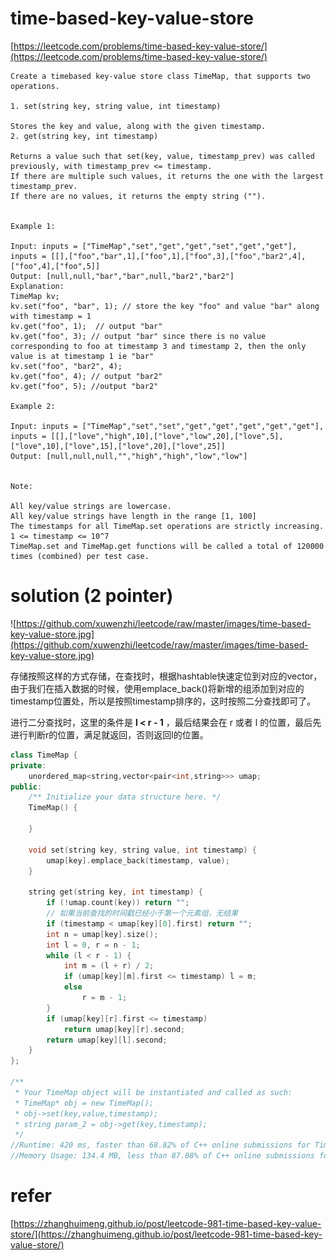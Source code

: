 # time-based-key-value-store

[https://leetcode.com/problems/time-based-key-value-store/](https://leetcode.com/problems/time-based-key-value-store/)

```
Create a timebased key-value store class TimeMap, that supports two operations.

1. set(string key, string value, int timestamp)

Stores the key and value, along with the given timestamp.
2. get(string key, int timestamp)

Returns a value such that set(key, value, timestamp_prev) was called previously, with timestamp_prev <= timestamp.
If there are multiple such values, it returns the one with the largest timestamp_prev.
If there are no values, it returns the empty string ("").
 

Example 1:

Input: inputs = ["TimeMap","set","get","get","set","get","get"], inputs = [[],["foo","bar",1],["foo",1],["foo",3],["foo","bar2",4],["foo",4],["foo",5]]
Output: [null,null,"bar","bar",null,"bar2","bar2"]
Explanation:   
TimeMap kv;   
kv.set("foo", "bar", 1); // store the key "foo" and value "bar" along with timestamp = 1   
kv.get("foo", 1);  // output "bar"   
kv.get("foo", 3); // output "bar" since there is no value corresponding to foo at timestamp 3 and timestamp 2, then the only value is at timestamp 1 ie "bar"   
kv.set("foo", "bar2", 4);   
kv.get("foo", 4); // output "bar2"   
kv.get("foo", 5); //output "bar2"   

Example 2:

Input: inputs = ["TimeMap","set","set","get","get","get","get","get"], inputs = [[],["love","high",10],["love","low",20],["love",5],["love",10],["love",15],["love",20],["love",25]]
Output: [null,null,null,"","high","high","low","low"]
 

Note:

All key/value strings are lowercase.
All key/value strings have length in the range [1, 100]
The timestamps for all TimeMap.set operations are strictly increasing.
1 <= timestamp <= 10^7
TimeMap.set and TimeMap.get functions will be called a total of 120000 times (combined) per test case.
```

# solution (2 pointer)

![https://github.com/xuwenzhi/leetcode/raw/master/images/time-based-key-value-store.jpg](https://github.com/xuwenzhi/leetcode/raw/master/images/time-based-key-value-store.jpg)

存储按照这样的方式存储，在查找时，根据hashtable快速定位到对应的vector，由于我们在插入数据的时候，使用emplace_back()将新增的组添加到对应的timestamp位置处，所以是按照timestamp排序的，这时按照二分查找即可了。

进行二分查找时，这里的条件是 **l < r - 1** ，最后结果会在 r 或者 l 的位置，最后先进行判断r的位置，满足就返回，否则返回l的位置。

```c++
class TimeMap {
private:
    unordered_map<string,vector<pair<int,string>>> umap;
public:
    /** Initialize your data structure here. */
    TimeMap() {
        
    }
    
    void set(string key, string value, int timestamp) {
        umap[key].emplace_back(timestamp, value);
    }
    
    string get(string key, int timestamp) {
        if (!umap.count(key)) return "";
        // 如果当前查找的时间戳已经小于第一个元素组，无结果
        if (timestamp < umap[key][0].first) return "";
        int n = umap[key].size();
        int l = 0, r = n - 1;
        while (l < r - 1) {
            int m = (l + r) / 2;
            if (umap[key][m].first <= timestamp) l = m;
            else
                r = m - 1;
        }
        if (umap[key][r].first <= timestamp) 
            return umap[key][r].second;
        return umap[key][l].second;
    }
};

/**
 * Your TimeMap object will be instantiated and called as such:
 * TimeMap* obj = new TimeMap();
 * obj->set(key,value,timestamp);
 * string param_2 = obj->get(key,timestamp);
 */
//Runtime: 420 ms, faster than 68.82% of C++ online submissions for Time Based Key-Value Store.
//Memory Usage: 134.4 MB, less than 87.08% of C++ online submissions for Time Based Key-Value Store.
```

# refer

[https://zhanghuimeng.github.io/post/leetcode-981-time-based-key-value-store/](https://zhanghuimeng.github.io/post/leetcode-981-time-based-key-value-store/)